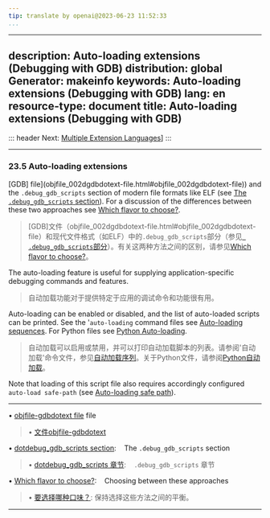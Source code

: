 ```yaml
---
tip: translate by openai@2023-06-23 11:52:33
...
```

---
description: Auto-loading extensions (Debugging with GDB)
distribution: global
Generator: makeinfo
keywords: Auto-loading extensions (Debugging with GDB)
lang: en
resource-type: document
title: Auto-loading extensions (Debugging with GDB)
---
::: header
Next: [Multiple Extension Languages](Multiple-Extension-Languages.html#Multiple-Extension-Languages)]
:::

---

### 23.5 Auto-loading extensions


[GDB] file](objfile_002dgdbdotext-file.html#objfile_002dgdbdotext-file)) and the `.debug_gdb_scripts` section of modern file formats like ELF (see [The `.debug_gdb_scripts` section](dotdebug_005fgdb_005fscripts-section.html#dotdebug_005fgdb_005fscripts-section)). For a discussion of the differences between these two approaches see [Which flavor to choose?](Which-flavor-to-choose_003f.html#Which-flavor-to-choose_003f).

> [GDB]文件（objfile_002dgdbdotext-file.html#objfile_002dgdbdotext-file）和现代文件格式（如ELF）中的`.debug_gdb_scripts`部分（参见[` .debug_gdb_scripts`部分](dotdebug_005fgdb_005fscripts-section.html#dotdebug_005fgdb_005fscripts-section)）。有关这两种方法之间的区别，请参见[Which flavor to choose?](Which-flavor-to-choose_003f.html#Which-flavor-to-choose_003f)。


The auto-loading feature is useful for supplying application-specific debugging commands and features.

> 自动加载功能对于提供特定于应用的调试命令和功能很有用。


Auto-loading can be enabled or disabled, and the list of auto-loaded scripts can be printed. See the '`auto-loading` command files see [Auto-loading sequences](Auto_002dloading-sequences.html#Auto_002dloading-sequences). For Python files see [Python Auto-loading](Python-Auto_002dloading.html#Python-Auto_002dloading).

> 自动加载可以启用或禁用，并可以打印自动加载脚本的列表。请参阅'自动加载'命令文件，参见[自动加载序列](Auto_002dloading-sequences.html#Auto_002dloading-sequences)。关于Python文件，请参阅[Python自动加载](Python-Auto_002dloading.html#Python-Auto_002dloading)。

Note that loading of this script file also requires accordingly configured `auto-load safe-path` (see [Auto-loading safe path](Auto_002dloading-safe-path.html#Auto_002dloading-safe-path)).

---


• [objfile-gdbdotext file](objfile_002dgdbdotext-file.html#objfile_002dgdbdotext-file) file

> • [文件objfile-gdbdotext](objfile_002dgdbdotext-file.html#objfile_002dgdbdotext-file)

• [dotdebug_gdb_scripts section](dotdebug_005fgdb_005fscripts-section.html#dotdebug_005fgdb_005fscripts-section):        The `.debug_gdb_scripts` section

> • [dotdebug_gdb_scripts 章节](dotdebug_005fgdb_005fscripts-section.html#dotdebug_005fgdb_005fscripts-section):         `.debug_gdb_scripts` 章节

• [Which flavor to choose?](Which-flavor-to-choose_003f.html#Which-flavor-to-choose_003f):                               Choosing between these approaches

> • [要选择哪种口味？](Which-flavor-to-choose_003f.html#Which-flavor-to-choose_003f): 保持选择这些方法之间的平衡。

---
